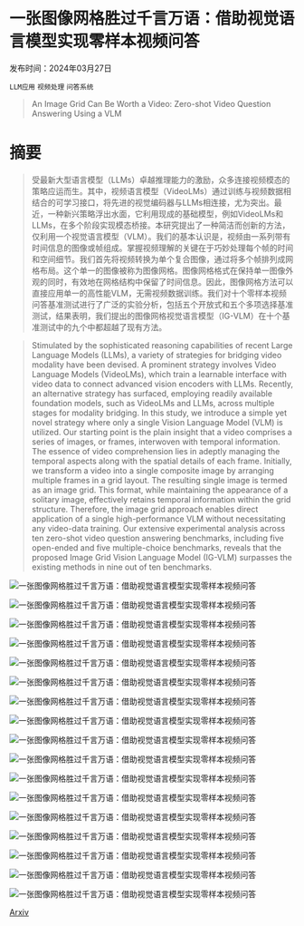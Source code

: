 # 一张图像网格胜过千言万语：借助视觉语言模型实现零样本视频问答

发布时间：2024年03月27日

`LLM应用` `视频处理` `问答系统`

> An Image Grid Can Be Worth a Video: Zero-shot Video Question Answering Using a VLM

# 摘要

> 受最新大型语言模型（LLMs）卓越推理能力的激励，众多连接视频模态的策略应运而生。其中，视频语言模型（VideoLMs）通过训练与视频数据相结合的可学习接口，将先进的视觉编码器与LLMs相连接，尤为突出。最近，一种新兴策略浮出水面，它利用现成的基础模型，例如VideoLMs和LLMs，在多个阶段实现模态桥接。本研究提出了一种简洁而创新的方法，仅利用一个视觉语言模型（VLM）。我们的基本认识是，视频由一系列带有时间信息的图像或帧组成。掌握视频理解的关键在于巧妙处理每个帧的时间和空间细节。我们首先将视频转换为单个复合图像，通过将多个帧排列成网格布局。这个单一的图像被称为图像网格。图像网格格式在保持单一图像外观的同时，有效地在网格结构中保留了时间信息。因此，图像网格方法可以直接应用单一的高性能VLM，无需视频数据训练。我们对十个零样本视频问答基准测试进行了广泛的实验分析，包括五个开放式和五个多项选择基准测试，结果表明，我们提出的图像网格视觉语言模型（IG-VLM）在十个基准测试中的九个中都超越了现有方法。

> Stimulated by the sophisticated reasoning capabilities of recent Large Language Models (LLMs), a variety of strategies for bridging video modality have been devised. A prominent strategy involves Video Language Models (VideoLMs), which train a learnable interface with video data to connect advanced vision encoders with LLMs. Recently, an alternative strategy has surfaced, employing readily available foundation models, such as VideoLMs and LLMs, across multiple stages for modality bridging. In this study, we introduce a simple yet novel strategy where only a single Vision Language Model (VLM) is utilized. Our starting point is the plain insight that a video comprises a series of images, or frames, interwoven with temporal information. The essence of video comprehension lies in adeptly managing the temporal aspects along with the spatial details of each frame. Initially, we transform a video into a single composite image by arranging multiple frames in a grid layout. The resulting single image is termed as an image grid. This format, while maintaining the appearance of a solitary image, effectively retains temporal information within the grid structure. Therefore, the image grid approach enables direct application of a single high-performance VLM without necessitating any video-data training. Our extensive experimental analysis across ten zero-shot video question answering benchmarks, including five open-ended and five multiple-choice benchmarks, reveals that the proposed Image Grid Vision Language Model (IG-VLM) surpasses the existing methods in nine out of ten benchmarks.

![一张图像网格胜过千言万语：借助视觉语言模型实现零样本视频问答](../../../paper_images/2403.18406/final_figure1_final2.png)

![一张图像网格胜过千言万语：借助视觉语言模型实现零样本视频问答](../../../paper_images/2403.18406/final_figure2_final.png)

![一张图像网格胜过千言万语：借助视觉语言模型实现零样本视频问答](../../../paper_images/2403.18406/shape_activity.png)

![一张图像网格胜过千言万语：借助视觉语言模型实现零样本视频问答](../../../paper_images/2403.18406/shape_next.png)

![一张图像网格胜过千言万语：借助视觉语言模型实现零样本视频问答](../../../paper_images/2403.18406/order_activity.png)

![一张图像网格胜过千言万语：借助视觉语言模型实现零样本视频问答](../../../paper_images/2403.18406/order_next.png)

![一张图像网格胜过千言万语：借助视觉语言模型实现零样本视频问答](../../../paper_images/2403.18406/ffn_activity.png)

![一张图像网格胜过千言万语：借助视觉语言模型实现零样本视频问答](../../../paper_images/2403.18406/ffn_next.png)

![一张图像网格胜过千言万语：借助视觉语言模型实现零样本视频问答](../../../paper_images/2403.18406/ex_123_final7.png)

![一张图像网格胜过千言万语：借助视觉语言模型实现零样本视频问答](../../../paper_images/2403.18406/ex_456_final3.png)

![一张图像网格胜过千言万语：借助视觉语言模型实现零样本视频问答](../../../paper_images/2403.18406/multiple_final2.png)

![一张图像网格胜过千言万语：借助视觉语言模型实现零样本视频问答](../../../paper_images/2403.18406/ex_wrong_final.png)

![一张图像网格胜过千言万语：借助视觉语言模型实现零样本视频问答](../../../paper_images/2403.18406/wrong_multiple_final2.png)

![一张图像网格胜过千言万语：借助视觉语言模型实现零样本视频问答](../../../paper_images/2403.18406/prompt_zeroshot_cot.png)

![一张图像网格胜过千言万语：借助视觉语言模型实现零样本视频问答](../../../paper_images/2403.18406/prompt_selfconsistency.png)

![一张图像网格胜过千言万语：借助视觉语言模型实现零样本视频问答](../../../paper_images/2403.18406/prompt_plan_and_solve.png)

![一张图像网格胜过千言万语：借助视觉语言模型实现零样本视频问答](../../../paper_images/2403.18406/prompt_describe_and_answer.png)

[Arxiv](https://arxiv.org/abs/2403.18406)